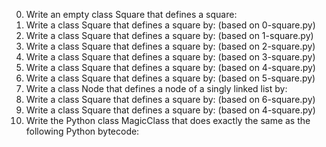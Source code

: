 0. Write an empty class Square that defines a square:
1. Write a class Square that defines a square by: (based on 0-square.py)
2. Write a class Square that defines a square by: (based on 1-square.py)
3. Write a class Square that defines a square by: (based on 2-square.py)
4. Write a class Square that defines a square by: (based on 3-square.py)
5. Write a class Square that defines a square by: (based on 4-square.py)
6. Write a class Square that defines a square by: (based on 5-square.py)
7. Write a class Node that defines a node of a singly linked list by:
8. Write a class Square that defines a square by: (based on 6-square.py)
9. Write a class Square that defines a square by: (based on 4-square.py)
10. Write the Python class MagicClass that does exactly the same as the following Python bytecode:




